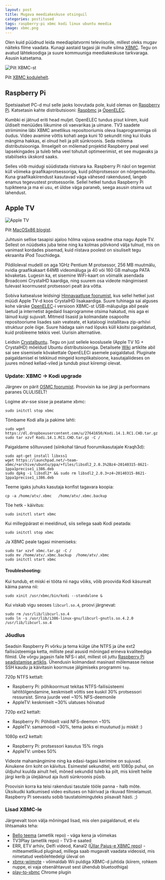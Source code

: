 ```yaml
---
layout: post
title: Mugava meediakeskuse otsinguil
categories: postitused
tags: raspberry-pi xbmc kodi linux ubuntu meedia
image: xbmc.png
---
```

Olen kuid püüdnud leida meediaplatvormi televiisorile, millest oleks mugav näiteks filme vaadata. Kunagi aastaid tagasi jäi mulle silma [XBMC](http://xbmc.org/). Tegu on avatud lähtekoodiga ja suure kommuuniga meediakeskuse tarkvaraga. Asusin katsetama.

![Pilt XBMC-st](xbmc_about.jpg)

Pilt [XBMC kodulehelt](http://xbmc.org/about/).

## Raspberry Pi

Spetsiaalset PC-d mul selle jaoks loovutada pole, kuid olemas on [Raspberry Pi](http://www.raspberrypi.org/). Katsetasin kahte distributsiooni: [Raspbmc](http://www.raspbmc.com/) ja [OpenELEC](http://openelec.tv/).

Kumbki ei jätnud eriti head muljet. OpenELEC tundus pisut kiirem, kuid üldiselt menüüdes liikumine oli vaevarikas ja uimane. TV3 saadete striimimine läbi XBMC ametlikus repositooriumis oleva lisaprogrammiga oli õudus. Video avamine võttis kohati aega kuni 10 sekundit ning kui lõuks mängima hakkas, ei olnud heli ja pilt sünkroonis. Seda mõlema distributsiooniga. Ilmselgelt on mõlemad projektid Raspberry peal veel lapsekingades ja tuleb teha veel tohutult optimeerimist, et see mugavaks ja stabiilseks ükskord saaks.

Selles võib muidugi süüdistada riistvara ka. Raspberry Pi näol on tegemist küll võimeka graafikaprotsessoriga, kuid põhiprotsessor on nõrgemavõitu. Kuna graafikakiirendust kasutavad väga vähesed rakendused, langeb enamus tegevustest protsessorile. Sellel hetkel tundus Raspberry Pi tupikteena ja ma ei usu, et üldse väga paraneb, seega asusin otsima uut lahendust.

## Apple TV

![Apple TV](appletv.jpg)

Pilt [MacOSx86 blogist](http://www.macgeekblog.com/blog/archive/category/appletv).

Juhtusin sellise tasapisi ajaloo hõlma vajuva seadme otsa nagu Apple TV. Sellest on nüüdseks juba teine ning ka kolmas põlvkond välja tulnud, mis on vanimast kordades pisemad, kuid riistava poolest on sisuliselt tegu ekraanita iPod Touchidega.

Pildiloleval mudelil on aga 1GHz Pentium M protsessor, 256 MB muutmälu, nvidia graafikakaart 64MB videomäluga ja 40 või 160 GB mahuga PATA kõvaketas. Lugesin ka, et sisemine WiFi-kaart on võimalik asendada Broadcomi CrystalHD kaardiga, ning suurem osa videote mängimisest tulevast koormusest protsessori pealt ära võtta.

Sobiva katsealuse leidsingi [Hinnavaatluse foorumist](http://foorum.hinnavaatlus.ee/), kus sellel hetkel just müüdi Apple TV-d koos CrystalHD lisakaardiga. Suure tuhinaga sai alguses kohe värske [OpenELEC](http://openelec.tv/)-i versioon XBMC-st USB-mälupulga abil peale laetud ja internetist ägedaid lisaprogramme otsima hakatud, mis aga ei läinud kuigi sujuvalt. Mitmeid lisasid ja kolmandate osapoolte repositooriume lisades sain veateate, et kataloogi installitava zip-arhiivi struktuur pole õige. Suure hädaga sain nad lõpuks küll käsitsi paigaldatud, kuid probleeme tekkis veel. Uurisin alternatiive.

Leidsin [Crystalbuntu](http://www.crystalbuntu.com/). Tegu on just sellele kooslusele (Apple TV 1G + CrystalHD) mõeldud Ubuntu distributsiooniga.	Detailsete [Wiki](http://www.crystalbuntu.com/wiki/user/) artiklite abil sai see sisemisele kõvakettale OpenELECi asemele paigaldatud. Pluginate paigaldamisel ei tekkinud mingeid komplikatsioone, kasutajaliideses on juures mõned kellad-viled ja tundub pisut kiiremgi olevat.

### Update: XBMC -> Kodi upgrade

Järgnev on pärit [OSMC foorumist](http://forum.osmc.tv/showthread.php?tid=16811). Proovisin ka ise järgi ja perfoormans paranes OLULISELT!


Logime atv-sse sisse ja peatame xbmc:

    sudo initctl stop xbmc

Tõmbame Kodi alla ja pakime lahti:

    sudo wget https://dl.dropboxusercontent.com/u/27641650/Kodi.14.1.RC1.CHD.tar.gz
    sudo tar xzvf Kodi.14.1.RC1.CHD.tar.gz -C /

Paigaldame sõltuvused (siinkohal tänud foorumikasutajale Kraqh3d):

    sudo apt-get install libxss1
    wget https://launchpad.net/~team-xbmc/+archive/ubuntu/ppa/+files/libsdl2_2.0.3%2Bz4~20140315-8621-1ppa1precise1_i386.deb
    sudo dpkg -i libsdl2* && sudo rm libsdl2_2.0.3+z4~20140315-8621-1ppa1precise1_i386.deb

Teeme igaks juhuks kasutaja konfist tagavara koopia:

    cp -a /home/atv/.xbmc   /home/atv/.xbmc.backup

Tõe hetk - käivitus:

    sudo initctl start xbmc

Kui millegipärast ei meeldinud, siis sellega saab Kodi peatada:

    sudo initctl stop xbmc

Ja XBMC peale tagasi minemiseks:

    sudo tar xzvf xbmc.tar.gz -C /
    sudo mv /home/atv/.xbmc.backup  /home/atv/.xbmc
    sudo initctl start xbmc


#### Troubleshooting:

Kui tundub, et miski ei tööta nii nagu võiks, võib proovida Kodi käsurealt käima panna nii:

    sudo xinit /usr/xbmc/bin/kodi --standalone &

Kui viskab vigu seoses `libcurl.so.4`, proovi järgnevat:

    sudo rm /usr/lib/libcurl.so.4
    sudo ln -s /usr/lib/i386-linux-gnu/libcurl-gnutls.so.4.2.0 /usr/lib/libcurl.so.4



### Jõudlus

Seadsin Raspberry Pi võrku ja tema külge ühe NTFS ja ühe ext2 failisüsteemiga ketta, milliste peal asusid mõningad erineva kvaliteediga filmid. Üle võrgu jagasin faile NFS-i abil, millest oli juttu [Raspberry Pi seadistamise artiklis](/postitused/peata-torrentiklient-raspberry-pi-ga/). Ühendusin kolmandast masinast mõlemasse neisse SSH kaudu ja käivitasin koormuse jälgimiseks programmi `top`.

720p NTFS kettalt:
 - Raspberry Pi: põhikoormust tekitas NTFS-failisüsteemi lahtitõlgendamine, keskmiselt võttis see kuskil 30% protsessori ressursist. Sinna juurde veel ~10% NFS-deemonile
 - AppleTV: keskmiselt ~30% ulatuses hõivatud

720p ext2 kettalt:
 - Raspberry Pi: Põhiliselt vaid NFS-deemon ~10%
 - AppleTV: samamoodi ~30%, tema jaoks ei muutunud ju miskit :)

1080p ext2 kettalt:
 - Raspberry Pi: protsessori kasutus 15% ringis
 - AppleTV: umbes 50%

Videote mahamängimine ning ka edasi-tagasi kerimine on sujuvad. Ainukene õrn koht on käivitus. Esimestel sekunditel, eriti 1080p puhul, on üldjuhul kuulda ainult heli, mõned sekundid tuleb ka pilt, mis kiirelt helile järgi kerib ja ülejäänud aja ilusti sünkroonis püsib.

Proovisin korra ka teisi rakendusi tasutale tööle panna - halb mõte. Üksikudki katkumised video esituses on häirivad ja rikuvad filmielamust. Raspberry Pi seevastu sobib taustatoiminguteks piisavalt hästi. ;)

### Lisad XBMC-le

Järgnevalt toon välja mõningad lisad, mis olen paigaldanud, et elu lihtsamaks teha:

- [Bello teema](http://forum.xbmc.org/showthread.php?tid=158577&pid=1358910) (ametlik repo) - väga kena ja võimekas
- TV3Play (ametlik repo) - TV3-e saated
- ERR, ETV arhiiv, Delfi videod, Kanal2 ([Üllar Pajus-e XBMC repo](https://github.com/yllar/yllar-xbmc-repo/tree/master/repo/repository.yllar)) - mitteametlikud pluginad, millega saab mugavalt vaadata videosid, mis nimetatud veebilehtedelgi üleval on
- [xbmx-wiimote](https://github.com/paulvt/xbmc-wiimote) - võimaldab Wii puldiga XBMC-d juhtida (kiirem, rohkem nuppe, ei vaja otsenähtavust sest ühendub bluetoothiga)
- [play-to-xbmc](https://chrome.google.com/webstore/detail/play-to-xbmc/fncjhcjfnnooidlkijollckpakkebden/related) Chrome plugin


